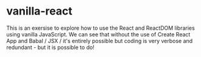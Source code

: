 # vanilla-react

This is an exersise to explore how to use the React and ReactDOM libraries using vanilla JavaScript. We can see that without the use of Create React App and Babal / JSX / it's entirely possible but coding is very verbose and redundant - but it is possible to do!

